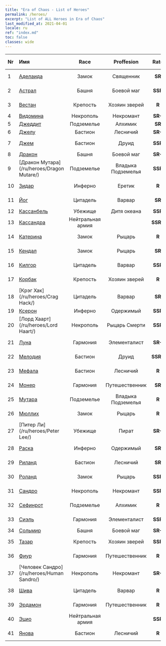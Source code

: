 ```yaml
---
title: "Era of Chaos - List of Heroes"
permalink: /heroes/
excerpt: "List of ALL Heroes in Era of Chaos"
last_modified_at: 2021-04-01
locale: ru
ref: "index.md"
toc: false
classes: wide
---
```

  | Nr |    Имя    |  Race   |  Proffesion   |  Rate  |    Specialty     | User Rate  | 
  |:---|:-----------|:-------:|:-------------:|:------:|:-----------------|:----:|
  | 1 | [Аделаида](/ru/heroes/Adelaide/) | Замок | Священник | **SR** |  Кольцо холода | R+ |
  | 2 | [Астрал](/ru/heroes/Astral/) | Башня | Боевой маг | **SSR** |  Увеличение магии | SSR |
  | 3 | [Вестан](/ru/heroes/Wystan/) | Крепость | Хозяин зверей | **R** |  Болотный охотник | R |
  | 4 | [Видомина](/ru/heroes/Vidomina/) | Некрополь | Некромант | **SR+** |  Некромант | R |
  | 5 | [Джеддит](/ru/heroes/Jeddite/) | Подземелье | Алхимик | **SR** |  Цикл жизни | SR |
  | 6 | [Джелу](/ru/heroes/Gelu/) | Бастион | Лесничий | **SR+** |  Снайпер | SR+ |
  | 7 | [Джем](/ru/heroes/Gem/) | Бастион | Друид | **SSR** |  Природное исцеление | SSR |
  | 8 | [Дракон](/ru/heroes/Dracon/) | Башня | Боевой маг | **SR+** |  Колдуны | R |
  | 9 | [Дракон Мутара](/ru/heroes/Dragon Mutare/) | Подземелье | Владыка Подземелья | **SSR** |  Пробуждение дракона | SSR |
  | 10 | [Зидар](/ru/heroes/Zydar/) | Инферно | Еретик | **R** |  Призыв Инферно | R |
  | 11 | [Йог](/ru/heroes/Yog/) | Цитадель | Варвар | **SR** |  Разъяренные циклопы | SR |
  | 12 | [Кассанбель](/ru/heroes/Cassanbel/) | Убежище | Дитя океана | **SSR** |  Песнь океана | SSR |
  | 13 | [Кассандра](/ru/heroes/Kassandra/) | Нейтральная армия |  | **SSR-** |  Армия спартанцев | R |
  | 14 | [Катерина](/ru/heroes/Catherine/) | Замок | Рыцарь | **R** |  Железные крестоносцы | R |
  | 15 | [Кендал](/ru/heroes/Kendal/) | Замок | Рыцарь | **SR** |  Мастер тактики | R |
  | 16 | [Килгор](/ru/heroes/Kilgor/) | Цитадель | Варвар | **SSR** |  Боевое чудище | SSR |
  | 17 | [Корбак](/ru/heroes/Korbac/) | Крепость | Хозяин зверей | **R** |  Змей в воздухе | R |
  | 18 | [Крэг Хак](/ru/heroes/Crag Hack/) | Цитадель | Варвар | **SR** |  Наступление | R+ |
  | 19 | [Ксерон](/ru/heroes/Xeron/) | Инферно | Одержимый | **SSR** |  Архидьявол | SSR |
  | 20 | [Лорд Хаарт](/ru/heroes/Lord Haart/) | Некрополь | Рыцарь Смерти | **SSR** |  Рыцарь Смерти | SR- |
  | 21 | [Луна](/ru/heroes/Luna/) | Гармония | Элементалист | **SR+** |  Стена Инферно | R |
  | 22 | [Мелодия](/ru/heroes/Melodia/) | Бастион | Друид | **SSR-** |  Счастливая судьба | R |
  | 23 | [Мефала](/ru/heroes/Mephala/) | Бастион | Лесничий | **R** |  Абсолютная защита | R |
  | 24 | [Монер](/ru/heroes/Monere/) | Гармония | Путешественник | **SR** |  Элементаль Мысли | R |
  | 25 | [Мутара](/ru/heroes/Mutare/) | Подземелье | Владыка Подземелья | **R** |  Подземелье безумия | R |
  | 26 | [Мюллих](/ru/heroes/Mullich/) | Замок | Рыцарь | **R** |  Штурмовая атака | R+ |
  | 27 | [Питер Ли](/ru/heroes/Peter Lee/) | Убежище | Пират | **SR+** |  Поднятый парус | R+ |
  | 28 | [Раска](/ru/heroes/Rashka/) | Инферно | Одержимый | **SR** |  Повелители Огня | R |
  | 29 | [Риланд](/ru/heroes/Ryland/) | Бастион | Лесничий | **SR** |  Дендроид-страж | R |
  | 30 | [Роланд](/ru/heroes/Roland/) | Замок | Рыцарь | **SSR** |  Повышение боевого духа | SR+ |
  | 31 | [Сандро](/ru/heroes/Sandro/) | Некрополь | Некромант | **SSR** |  Падение тьмы | SSR |
  | 32 | [Сефинрот](/ru/heroes/Sephinroth/) | Подземелье | Алхимик | **R** |  Кристальный взгляд | R |
  | 33 | [Сиэль](/ru/heroes/Ciele/) | Гармония | Элементалист | **SSR** |  Резонанс стихий | SSR |
  | 34 | [Сольмир](/ru/heroes/Solmyr/) | Башня | Боевой маг | **SR+** |  Цепь молний | SR |
  | 35 | [Тазар](/ru/heroes/Tazar/) | Крепость | Хозяин зверей | **SSR** |  Кровавая ярость | SR |
  | 36 | [Фиур](/ru/heroes/Fiur/) | Гармония | Путешественник | **R** |  Элементаль Огня | R |
  | 37 | [Человек Сандро](/ru/heroes/Human Sandro/) | Некрополь | Некромант | **SR+** |  Бессмертная душа | SR |
  | 38 | [Шива](/ru/heroes/Shiva/) | Цитадель | Варвар | **R** |  Вестники бури | R |
  | 39 | [Эрдамон](/ru/heroes/Erdamon/) | Гармония | Путешественник | **R** |  Король камней | R |
  | 40 | [Эцио](/ru/heroes/Ezio/) | Нейтральная армия |  | **SSR** |  Братство | R+ |
  | 41 | [Янова](/ru/heroes/Jenova/) | Бастион | Лесничий | **R** |  Дева единорога | R |
